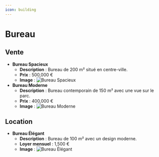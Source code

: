 ```yaml
---
icon: building
---
```


# Bureau

## Vente

* **Bureau Spacieux**
  * **Description** : Bureau de 200 m² situé en centre-ville.
  * **Prix** : 500,000 €
  * **Image** : ![Bureau Spacieux](https://github.com/Jefedi/ImmoWiki/blob/main/assets/bureau_spacieux.jpg)
* **Bureau Moderne**
  * **Description** : Bureau contemporain de 150 m² avec une vue sur le parc.
  * **Prix** : 400,000 €
  * **Image** : ![Bureau Moderne](https://github.com/Jefedi/ImmoWiki/blob/main/assets/bureau_moderne.jpg)

## Location

* **Bureau Élégant**
  * **Description** : Bureau de 100 m² avec un design moderne.
  * **Loyer mensuel** : 1,500 €
  * **Image** : ![Bureau Élégant](https://github.com/Jefedi/ImmoWiki/blob/main/assets/bureau_elegant.jpg)
